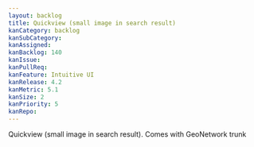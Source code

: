 ```yaml
---
layout: backlog
title: Quickview (small image in search result)
kanCategory: backlog
kanSubCategory:
kanAssigned:
kanBacklog: 140
kanIssue:
kanPullReq:
kanFeature: Intuitive UI
kanRelease: 4.2
kanMetric: 5.1
kanSize: 2
kanPriority: 5
kanRepo: 
---
```

Quickview (small image in search result). Comes with GeoNetwork trunk
